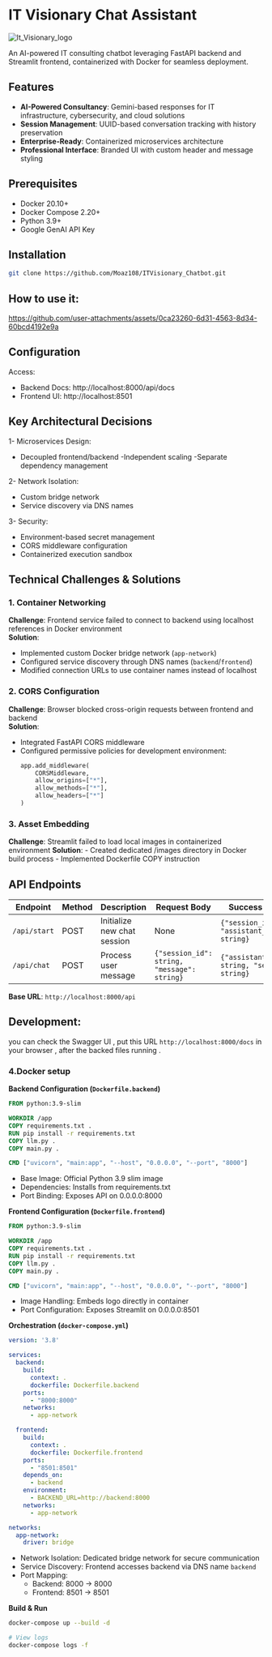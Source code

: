 # IT Visionary Chat Assistant

![It_Visionary_logo](https://github.com/user-attachments/assets/c3080ffe-00c3-4244-8486-cdfdf4bf6d6a)


An AI-powered IT consulting chatbot leveraging FastAPI backend and Streamlit frontend, containerized with Docker for seamless deployment.

## Features

- **AI-Powered Consultancy**: Gemini-based responses for IT infrastructure, cybersecurity, and cloud solutions
- **Session Management**: UUID-based conversation tracking with history preservation
- **Enterprise-Ready**: Containerized microservices architecture
- **Professional Interface**: Branded UI with custom header and message styling

## Prerequisites

- Docker 20.10+
- Docker Compose 2.20+
- Python 3.9+
- Google GenAI API Key

## Installation

```bash
git clone https://github.com/Moaz108/ITVisionary_Chatbot.git
```
## How to use it:




https://github.com/user-attachments/assets/0ca23260-6d31-4563-8d34-60bcd4192e9a




## Configuration

Access:
- Backend Docs: http://localhost:8000/api/docs
- Frontend UI: http://localhost:8501

## Key Architectural Decisions

1- Microservices Design:
- Decoupled frontend/backend
-Independent scaling
-Separate dependency management

2- Network Isolation:
- Custom bridge network
- Service discovery via DNS names

3- Security:
- Environment-based secret management
- CORS middleware configuration
- Containerized execution sandbox

## Technical Challenges & Solutions

### 1. Container Networking
**Challenge**: Frontend service failed to connect to backend using localhost references in Docker environment  
**Solution**:  
- Implemented custom Docker bridge network (`app-network`)  
- Configured service discovery through DNS names (`backend`/`frontend`)  
- Modified connection URLs to use container names instead of localhost

### 2. CORS Configuration
**Challenge**: Browser blocked cross-origin requests between frontend and backend  
**Solution**:  
- Integrated FastAPI CORS middleware  
- Configured permissive policies for development environment:
  ```python
  app.add_middleware(
      CORSMiddleware,
      allow_origins=["*"],
      allow_methods=["*"],
      allow_headers=["*"]
  )
  ```
### 3. Asset Embedding
**Challenge**: Streamlit failed to load local images in containerized environment
**Solution**: - Created dedicated /images directory in Docker build process
              - Implemented Dockerfile COPY instruction

## API Endpoints

| Endpoint       | Method | Description                  | Request Body                              | Success Response                          |
|----------------|--------|------------------------------|-------------------------------------------|-------------------------------------------|
| `/api/start`   | POST   | Initialize new chat session  | None                                      | `{"session_id": string, "assistant_response": string}` |
| `/api/chat`    | POST   | Process user message         | `{"session_id": string, "message": string}` | `{"assistant_response": string, "session_id": string}` |

**Base URL**: `http://localhost:8000/api`
## Development:
you can check the Swagger UI , put this URL `http://localhost:8000/docs` in your browser , after the backed files running .


### 4.Docker setup
**Backend Configuration (`Dockerfile.backend`)**
```dockerfile
FROM python:3.9-slim

WORKDIR /app
COPY requirements.txt .
RUN pip install -r requirements.txt
COPY llm.py .
COPY main.py .

CMD ["uvicorn", "main:app", "--host", "0.0.0.0", "--port", "8000"]
```
- Base Image: Official Python 3.9 slim image
- Dependencies: Installs from requirements.txt
- Port Binding: Exposes API on 0.0.0.0:8000

**Frontend Configuration (`Dockerfile.frontend`)**
```dockerfile
FROM python:3.9-slim

WORKDIR /app
COPY requirements.txt .
RUN pip install -r requirements.txt
COPY llm.py .
COPY main.py .

CMD ["uvicorn", "main:app", "--host", "0.0.0.0", "--port", "8000"]
```
- Image Handling: Embeds logo directly in container
- Port Configuration: Exposes Streamlit on 0.0.0.0:8501
  
**Orchestration (`docker-compose.yml`)**
```yaml
version: '3.8'

services:
  backend:
    build:
      context: .
      dockerfile: Dockerfile.backend
    ports:
      - "8000:8000"
    networks:
      - app-network

  frontend:
    build:
      context: .
      dockerfile: Dockerfile.frontend
    ports:
      - "8501:8501"
    depends_on:
      - backend
    environment:
      - BACKEND_URL=http://backend:8000
    networks:
      - app-network

networks:
  app-network:
    driver: bridge
```
- Network Isolation: Dedicated bridge network for secure communication
- Service Discovery: Frontend accesses backend via DNS name `backend`
- Port Mapping:
  - Backend: 8000 → 8000
  - Frontend: 8501 → 8501


**Build & Run**
```bash
docker-compose up --build -d

# View logs
docker-compose logs -f
```
